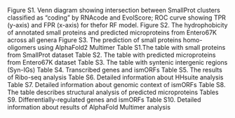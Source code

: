 Figure S1. Venn diagram showing intersection between SmallProt clusters classified as “coding” by RNAcode and EvolScore; ROC curve showing TPR (y-axis) and FPR (x-axis) for thefor RF model.
Figure S2. The hydrophobicity of annotated small proteins and predicted microproteins from Entero67K across all genera
Figure S3. The prediction of small proteins homo-oligomers using AlphaFold2 Multimer
Table S1.The table with small proteins from SmallProt dataset
Table S2. The table with predicted microproteins from Entero67K dataset
Table S3. The table with syntenic intergenic regions (Syn-IGs)
Table S4. Transcribed genes and ismORFs
Table S5.  The results of Ribo-seq analysis
Table S6. Detailed information about HHsuite analysis
Table S7. Detailed information about genomic context of ismORFs
Table S8. The table describes structural analysis of predicted microproteins
Tables S9. Differentially-regulated genes and ismORFs
Table S10. Detailed information about results of AlphaFold Multimer analysis
